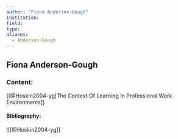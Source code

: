 ```yaml
---
author: "Fiona Anderson-Gough"
institution:
field:
type:
aliases:
  - Anderson-Gough
---
```


## Fiona Anderson-Gough

### Content:
[[@Hoskin2004-yg|The Context Of Learning In Professional Work Environments]]

#### Bibliography:

![[@Hoskin2004-yg]]
